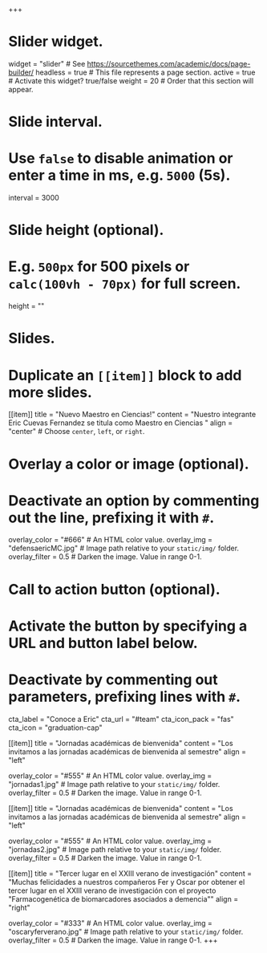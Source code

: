 +++
# Slider widget.
widget = "slider"  # See https://sourcethemes.com/academic/docs/page-builder/
headless = true  # This file represents a page section.
active = true  # Activate this widget? true/false
weight = 20  # Order that this section will appear.

# Slide interval.
# Use `false` to disable animation or enter a time in ms, e.g. `5000` (5s).
interval = 3000

# Slide height (optional).
# E.g. `500px` for 500 pixels or `calc(100vh - 70px)` for full screen.
height = ""

# Slides.
# Duplicate an `[[item]]` block to add more slides.
[[item]]
  title = "Nuevo Maestro en Ciencias!"
  content = "Nuestro integrante Eric Cuevas Fernandez se titula como Maestro en Ciencias "
  align = "center"  # Choose `center`, `left`, or `right`.

  # Overlay a color or image (optional).
  #   Deactivate an option by commenting out the line, prefixing it with `#`.
  overlay_color = "#666"  # An HTML color value.
  overlay_img = "defensaericMC.jpg"  # Image path relative to your `static/img/` folder.
  overlay_filter = 0.5  # Darken the image. Value in range 0-1.

  # Call to action button (optional).
  #   Activate the button by specifying a URL and button label below.
  #   Deactivate by commenting out parameters, prefixing lines with `#`.
  cta_label = "Conoce a Eric"
  cta_url = "#team"
  cta_icon_pack = "fas"
  cta_icon = "graduation-cap"

[[item]]
  title = "Jornadas académicas de bienvenida"
  content = "Los invitamos a las jornadas académicas de bienvenida al semestre"
  align = "left"

  overlay_color = "#555"  # An HTML color value.
  overlay_img = "jornadas1.jpg"  # Image path relative to your `static/img/` folder.
  overlay_filter = 0.5  # Darken the image. Value in range 0-1.

[[item]]
  title = "Jornadas académicas de bienvenida"
  content = "Los invitamos a las jornadas académicas de bienvenida al semestre"
  align = "left"

  overlay_color = "#555"  # An HTML color value.
  overlay_img = "jornadas2.jpg"  # Image path relative to your `static/img/` folder.
  overlay_filter = 0.5  # Darken the image. Value in range 0-1.
  
[[item]]
  title = "Tercer lugar en el XXIII verano de investigación"
  content = "Muchas felicidades a nuestros compañeros Fer y Oscar por obtener el tercer lugar en el XXIII verano de investigación con el proyecto "Farmacogenética de biomarcadores asociados a demencia""
  align = "right"

  overlay_color = "#333"  # An HTML color value.
  overlay_img = "oscaryferverano.jpg"  # Image path relative to your `static/img/` folder.
  overlay_filter = 0.5  # Darken the image. Value in range 0-1.
+++

